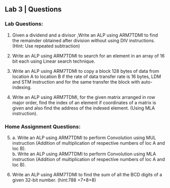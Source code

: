 ## Lab 3 | Questions
### Lab Questions:
1. Given a dividend and a divisor ,Write an ALP using ARM7TDMI to find the remainder obtained after division without using DIV instructions. 
(Hint: Use repeated subtraction)

2. Write an ALP using ARM7TDMI to search for an element in an array of 16 bit each using Linear search technique. 

3. Write an ALP using ARM7TDMI to copy a block 128 bytes of data from location A to location B if the rate of data transfer rate is 16 bytes, LDM and STM instruction and for the same transfer the block with auto-indexing.

4. Write an ALP using ARM7TDMI, for the given matrix arranged in row major order, find the index of an element if coordinates of a matrix is given and also find the address of the indexed element. (Using MLA instruction).

### Home Assignment Questions:

5. a. Write an ALP using ARM7TDMI  to perform Convolution using MUL  instruction (Addition of multiplication of respective numbers of loc A and loc B).<br>
   b. Write an ALP using ARM7TDMI to perform Convolution using MLA instruction (Addition of multiplication of respective numbers of loc A and loc B).

6. Write an ALP using ARM7TDMI to find the sum of all the BCD digits of a given 32-bit number. (hint:788 =7+8+8)
